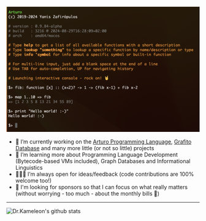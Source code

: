 ![Hello world](https://raw.githubusercontent.com/drkameleon/drkameleon/main/splash.png)

- 🔭 I’m currently working on the [Arturo Programming Language](https://github.com/arturo-lang/arturo), [Grafito Database](https://github.com/arturo-lang/grafito) and many more little (or not so little) projects
- 🌱 I’m learning more about Programming Language Development (Bytecode-based VMs included), Graph Databases and Informational Linguistics
- 🧑‍🤝‍🧑 I’m always open for ideas/feedback (code contributions are 100% welcome too!)
- 🤗 I'm looking for sponsors so that I can focus on what really matters (without worrying - too much - about the monthly bills 💸)

----

![Dr.Kameleon's github stats](https://github-readme-stats.vercel.app/api?username=drkameleon&show_icons=true&theme=default)
